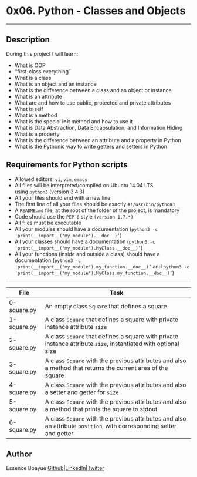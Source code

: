 # 0x06. Python - Classes and Objects
---
## Description

During this project I will learn:
- What is OOP
- “first-class everything”
- What is a class
- What is an object and an instance
- What is the difference between a class and an object or instance
- What is an attribute
- What are and how to use public, protected and private attributes
- What is self
- What is a method
- What is the special __init__ method and how to use it
- What is Data Abstraction, Data Encapsulation, and Information Hiding
- What is a property
- What is the difference between an attribute and a property in Python
- What is the Pythonic way to write getters and setters in Python

## Requirements for Python scripts

- Allowed editors: `vi`, `vim`, `emacs`
- All files will be interpreted/compiled on Ubuntu 14.04 LTS using `python3` (version 3.4.3)
- All your files should end with a new line
- The first line of all your files should be exactly `#!/usr/bin/python3`
- A `README.md` file, at the root of the folder of the project, is mandatory
- Code should use the `PEP 8` style `(version 1.7.*)`
- All files must be executable
- All your modules should have a documentation (`python3 -c 'print(__import__("my_module").__doc__)’`)
- All your classes should have a documentation (`python3 -c 'print(__import__("my_module").MyClass.__doc__)’`)
- All your functions (inside and outside a class) should have a documentation (`python3 -c 'print(__import__("my_module").my_function.__doc__)’` and `python3 -c 'print(__import__("my_module").MyClass.my_function.__doc__)’`)


---
File|Task
---|---
0-square.py| An empty class `Square` that defines a square
1-square.py| A class `Square` that defines a square with private instance attribute `size`
2-square.py | A class `Square` that defines a square with private instance attribute `size`, instantiated with optional size
3-square.py | A class `Square` with the previous attributes and also a method that returns the current area of the square
4-square.py | A class `Square` with the previous attributes and also a setter and getter for `size`
5-square.py | A class `Square` with the previous attributes and also a method that prints the square to stdout
6-square.py | A class `Square` with the previous attributes and also an attribute `position`, with corresponding setter and getter

## Author
Essence Boayue [Github](https://github.com/eboayue)|[LinkedIn](https://www.linkedin.com/in/essenceboayue/)|[Twitter](https://twitter.com/girlsaregeeks2)
